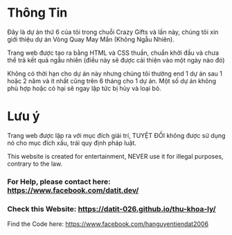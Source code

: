 # Thông Tin
Đây là dự án thứ 6 của tôi trong chuỗi Crazy Gifts và lần này, chúng tôi xin giới thiệu dự án Vòng Quay May Mắn (Không Ngẫu Nhiên).

Trang web được tạo ra bằng HTML và CSS thuần, chuẩn khởi đầu và chưa thể trả kết quả ngẫu nhiên (điều này sẽ được cải thiện vào một ngày nào đó)

Không có thời hạn cho dự án này nhưng chúng tôi thường end 1 dự án sau 1 hoặc 2 năm và ít nhất cũng trên 6 tháng cho 1 dự án. Một số dự án không phù hợp hoặc có hại sẽ ngay lập tức bị hủy và loại bỏ.

# Lưu ý
Trang web được lập ra với mục đích giải trí, TUYỆT ĐỐI không được sử dụng nó cho mục đích xấu, trái quy định pháp luật.

This website is created for entertainment, NEVER use it for illegal purposes, contrary to the law.

### For Help, please contact here: https://www.facebook.com/datit.dev/

### Check this Website: https://datit-026.github.io/thu-khoa-ly/
Find the Code here: https://www.facebook.com/hanguyentiendat2006
